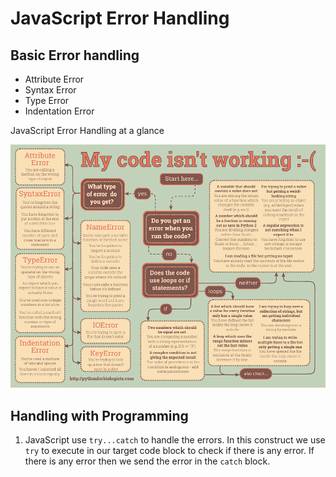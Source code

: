# JavaScript Error Handling

## Basic Error handling

* Attribute Error
* Syntax Error 
* Type Error 
* Indentation Error 

JavaScript Error Handling at a glance

![JavaScript Error](./error.png)

## Handling with Programming 

1. JavaScript use ```try...catch``` to handle the errors. In this construct we use ```try``` to execute in our target code block to check if there is any error. If there is any error then we send the error in the ```catch``` block. 

